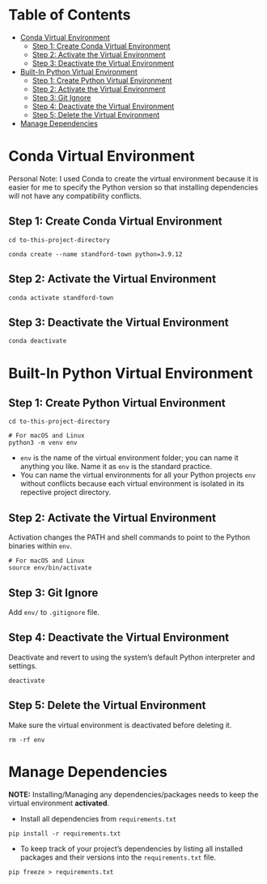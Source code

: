 # Table of Contents
- [Conda Virtual Environment](#conda-virtual-environment)
    - [Step 1: Create Conda Virtual Environment](#step-1-create-conda-virtual-environment)
    - [Step 2: Activate the Virtual Environment](#step-2-activate-the-virtual-environment)
    - [Step 3: Deactivate the Virtual Environment](#step-3-deactivate-the-virtual-environment)
- [Built-In Python Virtual Environment](#built-in-python-virtual-environment)
    - [Step 1: Create Python Virtual Environment](#step-1-create-python-virtual-environment)
    - [Step 2: Activate the Virtual Environment](#step-2-activate-the-virtual-environment)
    - [Step 3: Git Ignore](#step-3-git-ignore)
    - [Step 4: Deactivate the Virtual Environment](#step-4-deactivate-the-virtual-environment)
    - [Step 5: Delete the Virtual Environment](#step-5-delete-the-virtual-environment)
- [Manage Dependencies](#manage-dependencies)

# Conda Virtual Environment
Personal Note: I used Conda to create the virtual environment because it is easier for me to specify the Python version so that installing dependencies will not have any compatibility conflicts.
## Step 1: Create Conda Virtual Environment
```
cd to-this-project-directory

conda create --name standford-town python=3.9.12
```
## Step 2: Activate the Virtual Environment
```
conda activate standford-town
```
## Step 3: Deactivate the Virtual Environment
```
conda deactivate
```

# Built-In Python Virtual Environment
## Step 1: Create Python Virtual Environment
```
cd to-this-project-directory

# For macOS and Linux
python3 -m venv env
```
- `env` is the name of the virtual environment folder; you can name it anything you like. Name it as `env` is the standard practice. 
- You can name the virtual environments for all your Python projects `env` without conflicts because each virtual environment is isolated in its repective project directory.

## Step 2: Activate the Virtual Environment
Activation changes the PATH and shell commands to point to the Python binaries within `env`.
```
# For macOS and Linux
source env/bin/activate
```

## Step 3: Git Ignore
Add `env/` to `.gitignore` file.

## Step 4: Deactivate the Virtual Environment
Deactivate and revert to using the system’s default Python interpreter and settings.
```
deactivate
```

## Step 5: Delete the Virtual Environment
Make sure the virtual environment is deactivated before deleting it.
```
rm -rf env
```

# Manage Dependencies
**NOTE:** Installing/Managing any dependencies/packages needs to keep the virtual environment **activated**. 
- Install all dependencies from `requirements.txt`
```
pip install -r requirements.txt
```
- To keep track of your project’s dependencies by listing all installed packages and their versions into the `requirements.txt` file.
```
pip freeze > requirements.txt
```